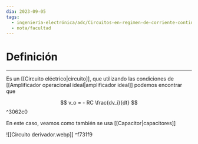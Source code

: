 ```yaml
---
dia: 2023-09-05
tags:
  - ingeniería-electrónica/adc/Circuitos-en-regimen-de-corriente-continua
  - nota/facultad
---
```

# Definición
---
Es un [[Circuito eléctrico|circuito]], que utilizando las condiciones de [[Amplificador operacional ideal|amplificador ideal]] podemos encontrar que 

$$ v_o = - RC \frac{dv_i}{dt} $$ ^3062c0

En este caso, veamos como también se usa [[Capacitor|capacitores]]

![[Circuito derivador.webp]] ^f731f9